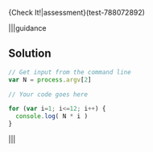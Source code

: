 {Check It!|assessment}(test-788072892)

|||guidance
## Solution

```javascript
// Get input from the command line
var N = process.argv[2]

// Your code goes here

for (var i=1; i<=12; i++) {
  console.log( N * i )
}
```

|||